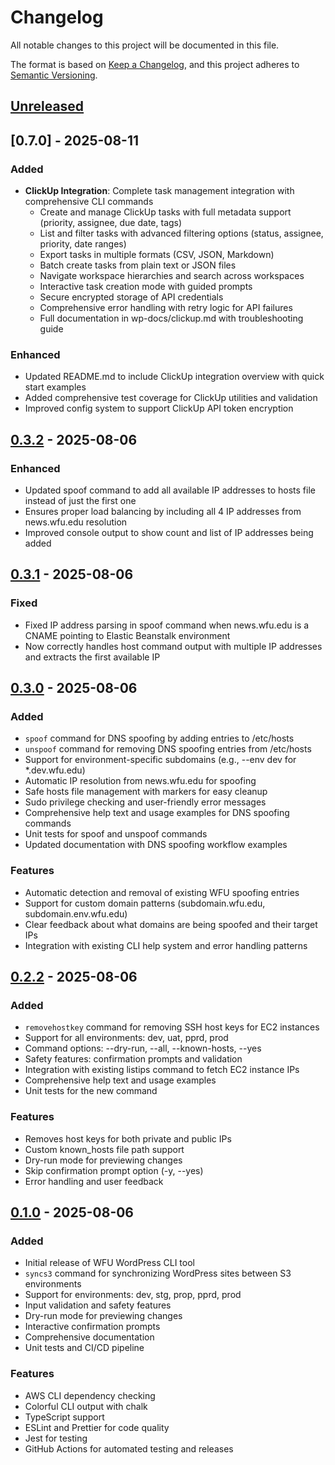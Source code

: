 # Changelog

All notable changes to this project will be documented in this file.

The format is based on [Keep a Changelog](https://keepachangelog.com/en/1.0.0/),
and this project adheres to [Semantic Versioning](https://semver.org/spec/v2.0.0.html).

## [Unreleased]

## [0.7.0] - 2025-08-11

### Added
- **ClickUp Integration**: Complete task management integration with comprehensive CLI commands
  - Create and manage ClickUp tasks with full metadata support (priority, assignee, due date, tags)
  - List and filter tasks with advanced filtering options (status, assignee, priority, date ranges)
  - Export tasks in multiple formats (CSV, JSON, Markdown)
  - Batch create tasks from plain text or JSON files
  - Navigate workspace hierarchies and search across workspaces
  - Interactive task creation mode with guided prompts
  - Secure encrypted storage of API credentials
  - Comprehensive error handling with retry logic for API failures
  - Full documentation in wp-docs/clickup.md with troubleshooting guide

### Enhanced
- Updated README.md to include ClickUp integration overview with quick start examples
- Added comprehensive test coverage for ClickUp utilities and validation
- Improved config system to support ClickUp API token encryption

## [0.3.2] - 2025-08-06

### Enhanced
- Updated spoof command to add all available IP addresses to hosts file instead of just the first one
- Ensures proper load balancing by including all 4 IP addresses from news.wfu.edu resolution
- Improved console output to show count and list of IP addresses being added

## [0.3.1] - 2025-08-06

### Fixed
- Fixed IP address parsing in spoof command when news.wfu.edu is a CNAME pointing to Elastic Beanstalk environment
- Now correctly handles host command output with multiple IP addresses and extracts the first available IP

## [0.3.0] - 2025-08-06

### Added
- `spoof` command for DNS spoofing by adding entries to /etc/hosts
- `unspoof` command for removing DNS spoofing entries from /etc/hosts
- Support for environment-specific subdomains (e.g., --env dev for *.dev.wfu.edu)
- Automatic IP resolution from news.wfu.edu for spoofing
- Safe hosts file management with markers for easy cleanup
- Sudo privilege checking and user-friendly error messages
- Comprehensive help text and usage examples for DNS spoofing commands
- Unit tests for spoof and unspoof commands
- Updated documentation with DNS spoofing workflow examples

### Features
- Automatic detection and removal of existing WFU spoofing entries
- Support for custom domain patterns (subdomain.wfu.edu, subdomain.env.wfu.edu)
- Clear feedback about what domains are being spoofed and their target IPs
- Integration with existing CLI help system and error handling patterns

## [0.2.2] - 2025-08-06

### Added
- `removehostkey` command for removing SSH host keys for EC2 instances
- Support for all environments: dev, uat, pprd, prod
- Command options: --dry-run, --all, --known-hosts, --yes
- Safety features: confirmation prompts and validation
- Integration with existing listips command to fetch EC2 instance IPs
- Comprehensive help text and usage examples
- Unit tests for the new command

### Features
- Removes host keys for both private and public IPs
- Custom known_hosts file path support
- Dry-run mode for previewing changes
- Skip confirmation prompt option (-y, --yes)
- Error handling and user feedback

## [0.1.0] - 2025-08-06

### Added
- Initial release of WFU WordPress CLI tool
- `syncs3` command for synchronizing WordPress sites between S3 environments
- Support for environments: dev, stg, prop, pprd, prod
- Input validation and safety features
- Dry-run mode for previewing changes
- Interactive confirmation prompts
- Comprehensive documentation
- Unit tests and CI/CD pipeline

### Features
- AWS CLI dependency checking
- Colorful CLI output with chalk
- TypeScript support
- ESLint and Prettier for code quality
- Jest for testing
- GitHub Actions for automated testing and releases

[Unreleased]: https://github.com/alexandw/wfu-wp-cli/compare/v0.3.2...HEAD
[0.3.2]: https://github.com/alexandw/wfu-wp-cli/compare/v0.3.1...v0.3.2
[0.3.1]: https://github.com/alexandw/wfu-wp-cli/compare/v0.3.0...v0.3.1
[0.3.0]: https://github.com/alexandw/wfu-wp-cli/compare/v0.2.2...v0.3.0
[0.2.2]: https://github.com/alexandw/wfu-wp-cli/compare/v0.1.0...v0.2.2
[0.1.0]: https://github.com/alexandw/wfu-wp-cli/releases/tag/v0.1.0